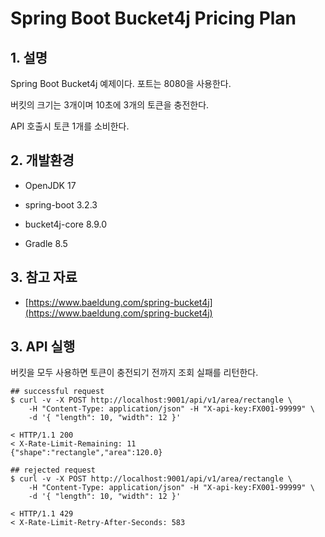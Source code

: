 # Spring Boot Bucket4j Pricing Plan

## 1. 설명
Spring Boot Bucket4j 예제이다. 포트는 8080을 사용한다.

버킷의 크기는 3개이며 10초에 3개의 토큰을 충전한다.

API 호출시 토큰 1개를 소비한다.

## 2. 개발환경

* OpenJDK 17

* spring-boot 3.2.3

* bucket4j-core 8.9.0

* Gradle 8.5

## 3. 참고 자료

* [https://www.baeldung.com/spring-bucket4j](https://www.baeldung.com/spring-bucket4j)

## 3. API 실행
버킷을 모두 사용하면 토큰이 충전되기 전까지 조회 실패를 리턴한다.

```shell
## successful request
$ curl -v -X POST http://localhost:9001/api/v1/area/rectangle \
    -H "Content-Type: application/json" -H "X-api-key:FX001-99999" \
    -d '{ "length": 10, "width": 12 }'

< HTTP/1.1 200
< X-Rate-Limit-Remaining: 11
{"shape":"rectangle","area":120.0}

## rejected request
$ curl -v -X POST http://localhost:9001/api/v1/area/rectangle \
    -H "Content-Type: application/json" -H "X-api-key:FX001-99999" \
    -d '{ "length": 10, "width": 12 }'

< HTTP/1.1 429
< X-Rate-Limit-Retry-After-Seconds: 583
```

